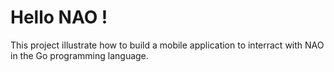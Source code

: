 
Hello NAO !
===========

This project illustrate how to build a mobile application to interract
with NAO in the Go programming language.
